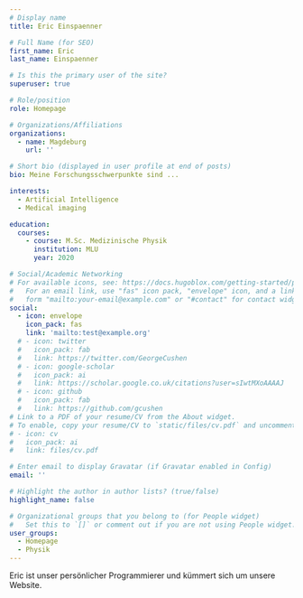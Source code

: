 ```yaml
---
# Display name
title: Eric Einspaenner

# Full Name (for SEO)
first_name: Eric
last_name: Einspaenner

# Is this the primary user of the site?
superuser: true

# Role/position
role: Homepage

# Organizations/Affiliations
organizations:
  - name: Magdeburg
    url: ''

# Short bio (displayed in user profile at end of posts)
bio: Meine Forschungsschwerpunkte sind ...

interests:
  - Artificial Intelligence
  - Medical imaging

education:
  courses:
    - course: M.Sc. Medizinische Physik
      institution: MLU
      year: 2020

# Social/Academic Networking
# For available icons, see: https://docs.hugoblox.com/getting-started/page-builder/#icons
#   For an email link, use "fas" icon pack, "envelope" icon, and a link in the
#   form "mailto:your-email@example.com" or "#contact" for contact widget.
social:
  - icon: envelope
    icon_pack: fas
    link: 'mailto:test@example.org'
  # - icon: twitter
  #   icon_pack: fab
  #   link: https://twitter.com/GeorgeCushen
  # - icon: google-scholar
  #   icon_pack: ai
  #   link: https://scholar.google.co.uk/citations?user=sIwtMXoAAAAJ
  # - icon: github
  #   icon_pack: fab
  #   link: https://github.com/gcushen
# Link to a PDF of your resume/CV from the About widget.
# To enable, copy your resume/CV to `static/files/cv.pdf` and uncomment the lines below.
# - icon: cv
#   icon_pack: ai
#   link: files/cv.pdf

# Enter email to display Gravatar (if Gravatar enabled in Config)
email: ''

# Highlight the author in author lists? (true/false)
highlight_name: false

# Organizational groups that you belong to (for People widget)
#   Set this to `[]` or comment out if you are not using People widget.
user_groups:
  - Homepage
  - Physik
---
```


Eric ist unser persönlicher Programmierer und kümmert sich um unsere Website.
